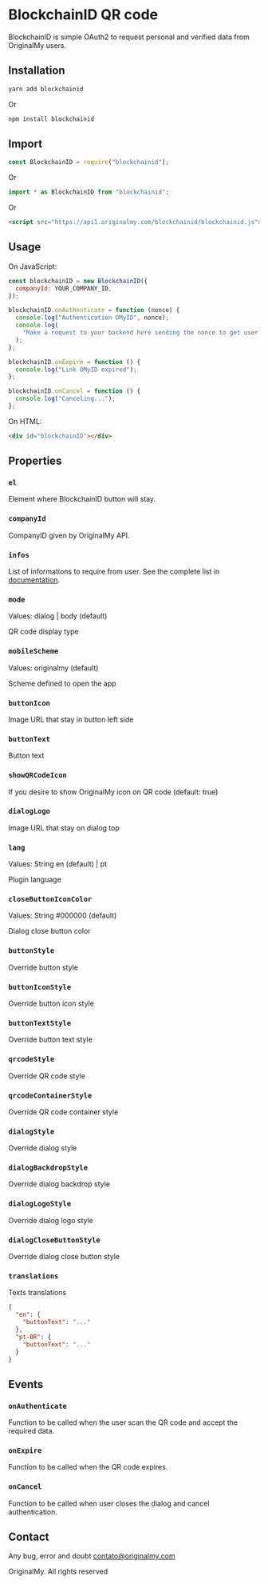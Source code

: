# BlockchainID QR code

BlockchainID is simple OAuth2 to request personal and verified data from OriginalMy users.

## Installation

```sh
yarn add blockchainid
```

Or

```sh
npm install blockchainid
```

## Import

```javascript
const BlockchainID = require("blockchainid");
```

Or

```javascript
import * as BlockchainID from "blockchainid";
```

Or

```HTML
<script src="https://api1.originalmy.com/blockchainid/blockchainid.js"></script>
```

## Usage

On JavaScript:

```javascript
const blockchainID = new BlockchainID({
  companyId: YOUR_COMPANY_ID,
});

blockchainID.onAuthenticate = function (nonce) {
  console.log("Authentication OMyID", nonce);
  console.log(
    "Make a request to your backend here sending the nonce to get user infos"
  );
};

blockchainID.onExpire = function () {
  console.log("Link OMyID expired");
};

blockchainID.onCancel = function () {
  console.log("Canceling...");
};
```

On HTML:

```html
<div id="blockchainID"></div>
```

## Properties

### `el`

Element where BlockchainID button will stay.

### `companyId`

CompanyID given by OriginalMy API.

### `infos`

List of informations to require from user. See the complete list in [documentation](https://omid.originalmy.com/documentation).

### `mode`

Values: dialog | body (default)

QR code display type

### `mobileScheme`

Values: originalmy (default)

Scheme defined to open the app

### `buttonIcon`

Image URL that stay in button left side

### `buttonText`

Button text

### `showQRCodeIcon`

If you desire to show OriginalMy icon on QR code (default: true)

### `dialogLogo`

Image URL that stay on dialog top

### `lang`

Values: String en (default) | pt

Plugin language

### `closeButtonIconColor`

Values: String #000000 (default)

Dialog close button color

### `buttonStyle`

Override button style

### `buttonIconStyle`

Override button icon style

### `buttonTextStyle`

Override button text style

### `qrcodeStyle`

Override QR code style

### `qrcodeContainerStyle`

Override QR code container style

### `dialogStyle`

Override dialog style

### `dialogBackdropStyle`

Override dialog backdrop style

### `dialogLogoStyle`

Override dialog logo style

### `dialogCloseButtonStyle`

Override dialog close button style

### `translations`

Texts translations

```json
{
  "en": {
    "buttonText": "..."
  },
  "pt-BR": {
    "buttonText": "..."
  }
}
```

## Events

### `onAuthenticate`

Function to be called when the user scan the QR code and accept the required data.

### `onExpire`

Function to be called when the QR code expires.

### `onCancel`

Function to be called when user closes the dialog and cancel authentication.

## Contact

Any bug, error and doubt contato@originalmy.com

OriginalMy. All rights reserved
